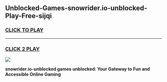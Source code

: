 
## Unblocked-Games-snowrider.io-unblocked-Play-Free-sijqi
<h3>
<a href="https://premium76.site?title=snowrider.io-unblocked&ref=12A">CLICK TO PLAY</a></h3>
<hr>

<h3>
<a href="https://premium76.site?title=snowrider.io-unblocked&ref=12A">CLICK 2 PLAY</a>
  
</h3>

<a href="https://premium76.site?title=snowrider.io-unblocked&ref=12A"><img src="https://clearcache.store/games.png"></a>


**snowrider.io-unblocked games unblocked: Your Gateway to Fun and Accessible Online Gaming**
